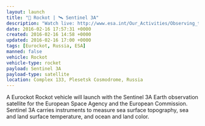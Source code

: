 ```yaml
---
layout: launch
title: "🚀 Rockot | 🛰 Sentinel 3A"
description: "Watch live: http://www.esa.int/Our_Activities/Observing_the_Earth/Copernicus/Sentinel-3/Sentinel-3A_launch_event"
date: 2016-02-16 17:57:31 +0000
created: 2016-02-16 14:58 +0000
updated: 2016-02-16 17:00 +0000
tags: [Eurockot, Russia, ESA]
manned: false
vehicle: Rockot
vehicle-type: rocket
payload: Sentinel 3A
payload-type: satellite
location: Complex 133, Plesetsk Cosmodrome, Russia
---
```


A Eurockot Rockot vehicle will launch with the Sentinel 3A Earth observation satellite for the European Space Agency and the European Commission. Sentinel 3A carries instruments to measure sea surface topography, sea and land surface temperature, and ocean and land color.